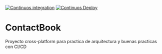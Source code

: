 [![Continuos integration](https://github.com/Eskantu/ContactBook/actions/workflows/CI.yml/badge.svg)](https://github.com/Eskantu/ContactBook/actions/workflows/CI.yml)
[![Continuos Deploy](https://github.com/Eskantu/ContactBook/actions/workflows/CD.yml/badge.svg)](https://github.com/Eskantu/ContactBook/actions/workflows/CD.yml)
# ContactBook
Proyecto cross-platform para practica de arquitectura y buenas practicas con CI/CD
